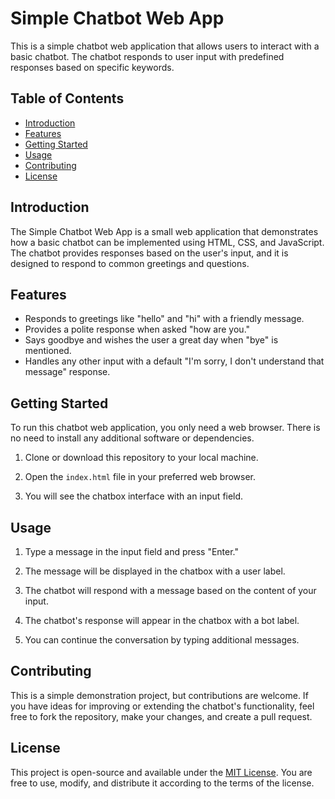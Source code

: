 # Simple Chatbot Web App

This is a simple chatbot web application that allows users to interact with a basic chatbot. The chatbot responds to user input with predefined responses based on specific keywords.

## Table of Contents
- [Introduction](#introduction)
- [Features](#features)
- [Getting Started](#getting-started)
- [Usage](#usage)
- [Contributing](#contributing)
- [License](#license)

## Introduction

The Simple Chatbot Web App is a small web application that demonstrates how a basic chatbot can be implemented using HTML, CSS, and JavaScript. The chatbot provides responses based on the user's input, and it is designed to respond to common greetings and questions.

## Features

- Responds to greetings like "hello" and "hi" with a friendly message.
- Provides a polite response when asked "how are you."
- Says goodbye and wishes the user a great day when "bye" is mentioned.
- Handles any other input with a default "I'm sorry, I don't understand that message" response.

## Getting Started

To run this chatbot web application, you only need a web browser. There is no need to install any additional software or dependencies.

1. Clone or download this repository to your local machine.

2. Open the `index.html` file in your preferred web browser.

3. You will see the chatbox interface with an input field.

## Usage

1. Type a message in the input field and press "Enter."

2. The message will be displayed in the chatbox with a user label.

3. The chatbot will respond with a message based on the content of your input.

4. The chatbot's response will appear in the chatbox with a bot label.

5. You can continue the conversation by typing additional messages.

## Contributing

This is a simple demonstration project, but contributions are welcome. If you have ideas for improving or extending the chatbot's functionality, feel free to fork the repository, make your changes, and create a pull request.

## License

This project is open-source and available under the [MIT License](LICENSE). You are free to use, modify, and distribute it according to the terms of the license.
